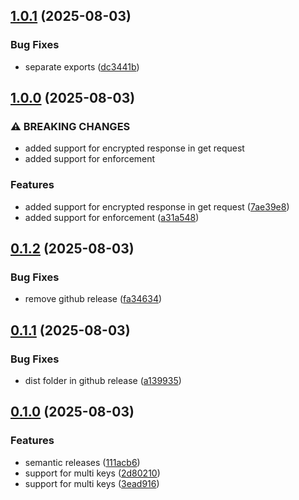 ## [1.0.1](https://github.com/mgoyal98/e2ee-adapter/compare/v1.0.0...v1.0.1) (2025-08-03)

### Bug Fixes

* separate exports ([dc3441b](https://github.com/mgoyal98/e2ee-adapter/commit/dc3441b618957784721378ed46ae2c160cc071f6))

## [1.0.0](https://github.com/mgoyal98/e2ee-adapter/compare/v0.1.2...v1.0.0) (2025-08-03)

### ⚠ BREAKING CHANGES

* added support for encrypted response in get request
* added support for enforcement

### Features

* added support for encrypted response in get request ([7ae39e8](https://github.com/mgoyal98/e2ee-adapter/commit/7ae39e875bce9ae2cdb0ea26f5aa9cd245a43ecf))
* added support for enforcement ([a31a548](https://github.com/mgoyal98/e2ee-adapter/commit/a31a548b8b082f8ecfde379cf71aaf9cb9d04ea4))

## [0.1.2](https://github.com/mgoyal98/e2ee-adapter/compare/v0.1.1...v0.1.2) (2025-08-03)

### Bug Fixes

* remove github release ([fa34634](https://github.com/mgoyal98/e2ee-adapter/commit/fa346349548ca0830accc51a6cb8cccac593f722))

## [0.1.1](https://github.com/mgoyal98/e2ee-adapter/compare/v0.1.0...v0.1.1) (2025-08-03)

### Bug Fixes

* dist folder in github release ([a139935](https://github.com/mgoyal98/e2ee-adapter/commit/a1399353d81b7007c768ab1fd96305c9f26562d4))

## [0.1.0](https://github.com/mgoyal98/e2ee-adapter/compare/v0.0.1...v0.1.0) (2025-08-03)

### Features

* semantic releases ([111acb6](https://github.com/mgoyal98/e2ee-adapter/commit/111acb6725e22e33d602ff6b6f329fe682901c09))
* support for multi keys ([2d80210](https://github.com/mgoyal98/e2ee-adapter/commit/2d80210df0fbcff05f4a6232336e09c1ee2cfd37))
* support for multi keys ([3ead916](https://github.com/mgoyal98/e2ee-adapter/commit/3ead9164ebc05a911663c8bbf75431c104de188f))
